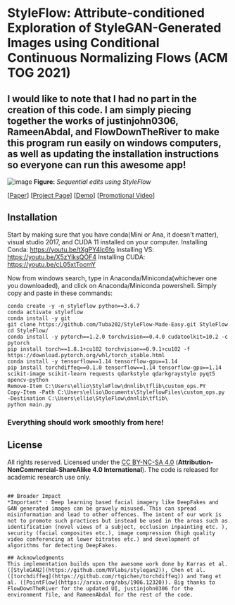 # StyleFlow: Attribute-conditioned Exploration of StyleGAN-Generated Images using Conditional Continuous Normalizing Flows (ACM TOG 2021)

## I would like to note that I had no part in the creation of this code. I am simply piecing together the works of justinjohn0306, RameenAbdal, and FlowDownTheRiver to make this program run easily on windows computers, as well as updating the installation instructions so everyone can run this awesome app!

![image](./docs/assets/teaser.png)
**Figure:** *Sequential edits using StyleFlow*

[[Paper](https://arxiv.org/pdf/2008.02401.pdf)]
[[Project Page](https://rameenabdal.github.io/StyleFlow/)]
[[Demo](https://youtu.be/LRAUJUn3EqQ)]
[[Promotional Video](https://youtu.be/Lt4Z5oOAeEY)]


## Installation

Start by making sure that you have conda(Mini or Ana, it doesn't matter), visual studio 2017, and CUDA 11 installed on your computer.
Installing Conda: https://youtu.be/tXgPY4lc6fo
Installing VS: https://youtu.be/X5zYiksQOF4
Installing CUDA: https://youtu.be/cL05xtTocmY

Now from windows search, type in Anaconda/Miniconda(whichever one you downloaded), and click on Anaconda/Miniconda powershell. Simply copy and paste in these commands:

```
conda create -y -n styleflow python==3.6.7
conda activate styleflow
conda install -y git
git clone https://github.com/Tuba202/StyleFlow-Made-Easy.git StyleFlow
cd StyleFlow/
conda install -y pytorch==1.2.0 torchvision==0.4.0 cudatoolkit=10.2 -c pytorch
pip install torch==1.8.1+cu102 torchvision==0.9.1+cu102 -f https://download.pytorch.org/whl/torch_stable.html
conda install -y tensorflow==1.14 tensorflow-gpu==1.14
pip install torchdiffeq==0.1.0 tensorflow==1.14 tensorflow-gpu==1.14 scikit-image scikit-learn requests qdarkstyle qdarkgraystyle pyqt5 opencv-python
Remove-Item C:\Users\ellio\StyleFlow\dnnlib\tflib\custom_ops.PY
Copy-Item -Path C:\Users\ellio\Documents\StyleflowFiles\custom_ops.py -Destination C:\Users\ellio\StyleFlow\dnnlib\tflib\
python main.py
```
### Everything should work smoothly from here!


## License

All rights reserved. Licensed under the [CC BY-NC-SA 4.0](https://creativecommons.org/licenses/by-nc-sa/4.0/legalcode) (**Attribution-NonCommercial-ShareAlike 4.0 International**). The code is released for academic research use only.


```

## Broader Impact
*Important* : Deep learning based facial imagery like DeepFakes and GAN generated images can be gravely misused. This can spread misinformation and lead to other offences. The intent of our work is not to promote such practices but instead be used in the areas such as identification (novel views of a subject, occlusion inpainting etc. ), security (facial composites etc.), image compression (high quality video conferencing at lower bitrates etc.) and development of algorithms for detecting DeepFakes.

## Acknowledgments
This implementation builds upon the awesome work done by Karras et al. ([StyleGAN2](https://github.com/NVlabs/stylegan2)), Chen et al. ([torchdiffeq](https://github.com/rtqichen/torchdiffeq)) and Yang et al. ([PointFlow](https://arxiv.org/abs/1906.12320)). Big thanks to FlowDownTheRiver for the updated UI, justinjohn0306 for the environment file, and RameenAbdal for the rest of the code.
